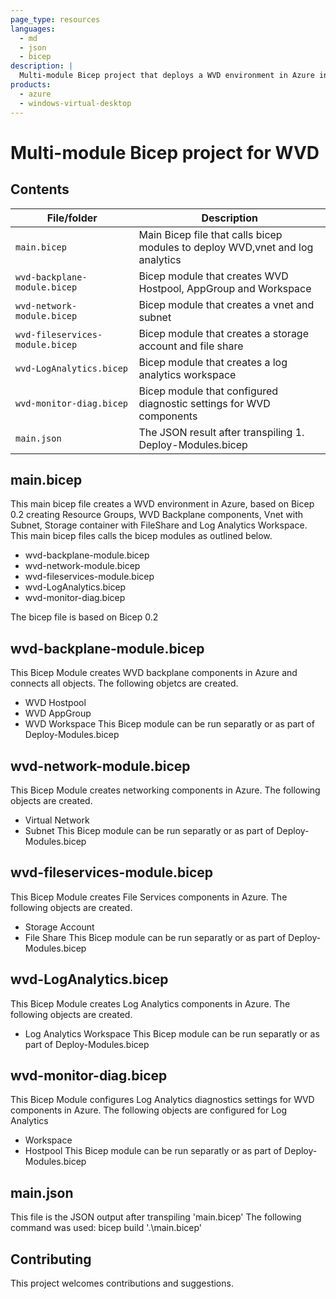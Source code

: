 ```yaml
---
page_type: resources
languages:
  - md
  - json
  - bicep
description: |
  Multi-module Bicep project that deploys a WVD environment in Azure including some prerequisites that WVD generally needs.
products:
  - azure
  - windows-virtual-desktop
---
```


#   Multi-module Bicep project for WVD


## Contents


| File/folder                      | Description                                                                    |
|----------------------------------|--------------------------------------------------------------------------------|
| `main.bicep`                     | Main Bicep file that calls bicep modules to deploy WVD,vnet and log analytics  |
| `wvd-backplane-module.bicep`     | Bicep module that creates WVD Hostpool, AppGroup and Workspace                 |
| `wvd-network-module.bicep`       | Bicep module that creates a vnet and subnet                                    |
| `wvd-fileservices-module.bicep`  | Bicep module that creates a storage account and file share                     |
| `wvd-LogAnalytics.bicep`         | Bicep module that creates a log analytics workspace                            |
| `wvd-monitor-diag.bicep`         | Bicep module that configured diagnostic settings for WVD components            |
| `main.json`                      | The JSON result after transpiling 1. Deploy-Modules.bicep                      |


## main.bicep
This main bicep file creates a WVD environment in Azure, based on Bicep 0.2 creating Resource Groups, WVD Backplane
components, Vnet with Subnet, Storage container with FileShare and Log Analytics Workspace. This main bicep files
calls the bicep modules as outlined below.
 - wvd-backplane-module.bicep
 - wvd-network-module.bicep
 - wvd-fileservices-module.bicep
 - wvd-LogAnalytics.bicep
 - wvd-monitor-diag.bicep

The bicep file is based on Bicep 0.2

## wvd-backplane-module.bicep
This Bicep Module creates WVD backplane components in Azure and connects all objects. The following objetcs
are created.
 - WVD Hostpool
 - WVD AppGroup
 - WVD Workspace
 This Bicep module can be run separatly or as part of Deploy-Modules.bicep
 
 ## wvd-network-module.bicep
This Bicep Module creates networking components in Azure. The following objects are created.
 - Virtual Network
 - Subnet
 This Bicep module can be run separatly or as part of Deploy-Modules.bicep

 ## wvd-fileservices-module.bicep
This Bicep Module creates File Services components in Azure. The following objects are created.
 - Storage Account
 - File Share
 This Bicep module can be run separatly or as part of Deploy-Modules.bicep

  ## wvd-LogAnalytics.bicep
This Bicep Module creates Log Analytics components in Azure. The following objects are created.
 - Log Analytics Workspace
 This Bicep module can be run separatly or as part of Deploy-Modules.bicep

  ## wvd-monitor-diag.bicep
This Bicep Module configures Log Analytics diagnostics settings for WVD components in Azure. The following objects
are configured for Log Analytics
 - Workspace
 - Hostpool
 This Bicep module can be run separatly or as part of Deploy-Modules.bicep

## main.json
This file is the JSON output after transpiling 'main.bicep'
The following command was used: bicep build '.\main.bicep'

## Contributing

This project welcomes contributions and suggestions.
